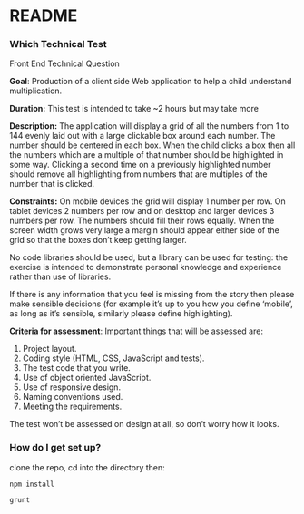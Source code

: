 # README #

### Which Technical Test ###

Front End Technical Question

**Goal**: Production of a client side Web application to help a child understand multiplication.

**Duration:** This test is intended to take ~2 hours but may take more

**Description:** The application will display a grid of all the numbers from 1 to 144 evenly laid out
with a large clickable box around each number. The number should be centered in each box.
When the child clicks a box then all the numbers which are a multiple of that number should be
highlighted in some way. Clicking a second time on a previously highlighted number should
remove all highlighting from numbers that are multiples of the number that is clicked.

**Constraints:** On mobile devices the grid will display 1 number per row. On tablet devices 2
numbers per row and on desktop and larger devices 3 numbers per row. The numbers should
fill their rows equally. When the screen width grows very large a margin should appear either
side of the grid so that the boxes don’t keep getting larger.

No code libraries should be used, but a library can be used for testing: the exercise is intended
to demonstrate personal knowledge and experience rather than use of libraries.

If there is any information that you feel is missing from the story then please make sensible
decisions (for example it’s up to you how you define ‘mobile’, as long as it’s sensible, similarly
please define highlighting).

**Criteria for assessment**: Important things that will be assessed are:

1. Project layout.
2. Coding style (HTML, CSS, JavaScript and tests).
3. The test code that you write.
4. Use of object oriented JavaScript.
5. Use of responsive design.
6. Naming conventions used.
7. Meeting the requirements.

The test won’t be assessed on design at all, so don’t worry how it looks.

### How do I get set up? ###

clone the repo, cd into the directory then:

`npm install`

`grunt`
